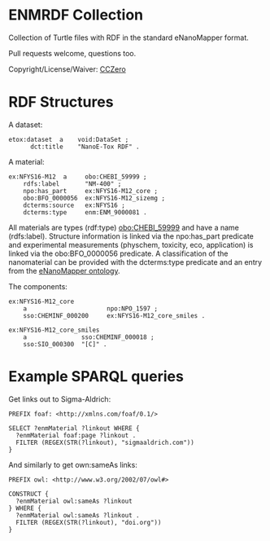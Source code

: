 ENMRDF Collection
=================

Collection of Turtle files with RDF in the standard eNanoMapper format.

Pull requests welcome, questions too.

Copyright/License/Waiver: [CCZero](https://creativecommons.org/choose/zero/)


RDF Structures
==============

A dataset:

```turtle
etox:dataset  a    void:DataSet ;
      dct:title    "NanoE-Tox RDF" .
```

A material:

```turtle
ex:NFYS16-M12  a     obo:CHEBI_59999 ;
    rdfs:label       "NM-400" ;
    npo:has_part     ex:NFYS16-M12_core ;
    obo:BFO_0000056  ex:NFYS16-M12_sizemg ;
    dcterms:source   ex:NFYS16 ;
    dcterms:type     enm:ENM_9000081 .
```

All materials are types (rdf:type) [obo:CHEBI_59999](http://bioportal.bioontology.org/ontologies/ENM/?p=classes&conceptid=http%3A%2F%2Fpurl.obolibrary.org%2Fobo%2FCHEBI_59999&jump_to_nav=true) and have a name (rdfs:label).
Structure information is linked via the npo:has_part predicate and experimental
measurements (physchem, toxicity, eco, application) is linked via the
obo:BFO_0000056 predicate. A classification of the nanomaterial can be provided
with the dcterms:type predicate and an entry from the [eNanoMapper ontology](http://bioportal.bioontology.org/ontologies/ENM/).

The components:

```turtle
ex:NFYS16-M12_core
    a                      npo:NPO_1597 ;
    sso:CHEMINF_000200     ex:NFYS16-M12_core_smiles .

ex:NFYS16-M12_core_smiles
    a               sso:CHEMINF_000018 ;
    sso:SIO_000300  "[C]" .
```

Example SPARQL queries
======================

Get links out to Sigma-Aldrich:

```sparql
PREFIX foaf: <http://xmlns.com/foaf/0.1/>

SELECT ?enmMaterial ?linkout WHERE {
  ?enmMaterial foaf:page ?linkout .
  FILTER (REGEX(STR(?linkout), "sigmaaldrich.com"))
}
```

And similarly to get own:sameAs links:

```sparql
PREFIX owl: <http://www.w3.org/2002/07/owl#>

CONSTRUCT {
  ?enmMaterial owl:sameAs ?linkout
} WHERE {
  ?enmMaterial owl:sameAs ?linkout .
  FILTER (REGEX(STR(?linkout), "doi.org"))
}
```
